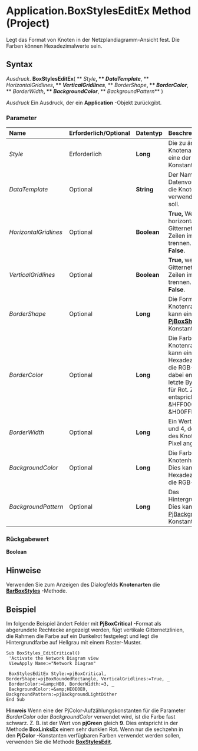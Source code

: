 
# Application.BoxStylesEditEx Method (Project)

Legt das Format von Knoten in der Netzplandiagramm-Ansicht fest. Die Farben können Hexadezimalwerte sein.


## Syntax

 _Ausdruck_. **BoxStylesEditEx**( ** _Style_**, ** _DataTemplate_**, ** _HorizontalGridlines_**, ** _VerticalGridlines_**, ** _BorderShape_**, ** _BorderColor_**, ** _BorderWidth_**, ** _BackgroundColor_**, ** _BackgroundPattern_** )

 _Ausdruck_ Ein Ausdruck, der ein **Application** -Objekt zurückgibt.


### Parameter



|**Name**|**Erforderlich/Optional**|**Datentyp**|**Beschreibung**|
|:-----|:-----|:-----|:-----|
| _Style_|Erforderlich|**Long**|Die zu ändernde Knotenart. Dies kann eine der  **[PjBoxStyle](c057bee9-5c28-f32a-2c0c-db8b56e9dc52.md)** -Konstanten sein.|
| _DataTemplate_|Optional|**String**|Der Name der Datenvorlage, die für die Knotenart verwendet werden soll.|
| _HorizontalGridlines_|Optional|**Boolean**|**True,** Wenn horizontale Gitternetzlinien die Zeilen im Feld trennen. anderenfalls **False**.|
| _VerticalGridlines_|Optional|**Boolean**|**True,** wenn vertikale Gitternetzlinien die Zeilen im Feld trennen. anderenfalls **False**.|
| _BorderShape_|Optional|**Long**|Die Form des Knotenrahmens. Dies kann eine der  **[PjBoxShape](eb3ce053-24bd-39ec-e990-00bc1046d2f3.md)** -Konstanten sein.|
| _BorderColor_|Optional|**Long**|Die Farbe des Knotenrahmens. Dies kann ein Hexadezimalwert für die RGB-Farbe sein, dabei enthält das letzte Byte den Wert für Rot. Z. B. entspricht der Wert &amp;HFF0000 Blau und &amp;H00FFFF Gelb.|
| _BorderWidth_|Optional|**Long**|Ein Wert zwischen 1 und 4, der die Breite des Knotenrahmens in Pixel angibt.|
| _BackgroundColor_|Optional|**Long**|Die Farbe des Knotenhintergrunds. Dies kann ein Hexadezimalwert für die RGB-Farbe sein.|
| _BackgroundPattern_|Optional|**Long**|Das Hintergrundmuster. Dies kann eine der [PjBackgroundPattern](ae452d71-3cfd-15c3-5435-4918fbaac4a1.md)-Konstanten sein.|

### Rückgabewert

 **Boolean**


## Hinweise

Verwenden Sie zum Anzeigen des Dialogfelds  **Knotenarten** die **[BarBoxStyles](a548985d-f5f3-7646-3b05-b00a9232e370.md)** -Methode.


## Beispiel

Im folgende Beispiel ändert Felder mit  **PjBoxCritical** -Format als abgerundete Rechtecke angezeigt werden, fügt vertikale Gitternetzlinien, die Rahmen die Farbe auf ein Dunkelrot festgelegt und legt die Hintergrundfarbe auf Hellgrau mit einem Raster-Muster.


```
Sub BoxStyles_EditCritical() 
 'Activate the Network Diagram view 
 ViewApply Name:="Network Diagram" 
 
 BoxStylesEditEx Style:=pjBoxCritical, BorderShape:=pjBoxRoundedRectangle, VerticalGridlines:=True, _ 
 BorderColor:=&amp;HB0, BorderWidth:=3, _ 
 BackgroundColor:=&amp;HE0E0E0, BackgroundPattern:=pjBackgroundLightDither 
End Sub
```


 **Hinweis**  Wenn eine der PjColor-Aufzählungskonstanten für die Parameter  _BorderColor_ oder _BackgroundColor_ verwendet wird, ist die Farbe fast schwarz. Z. B. ist der Wert von **pjGreen** gleich **9**. Dies entspricht in der Methode  **BoxLinksEx** einem sehr dunklen Rot. Wenn nur die sechzehn in den **PjColor** -Konstanten verfügbaren Farben verwendet werden sollen, verwenden Sie die Methode **[BoxStylesEdit](21a15566-3ee2-521a-f813-0f0baa806bfd.md)**.

